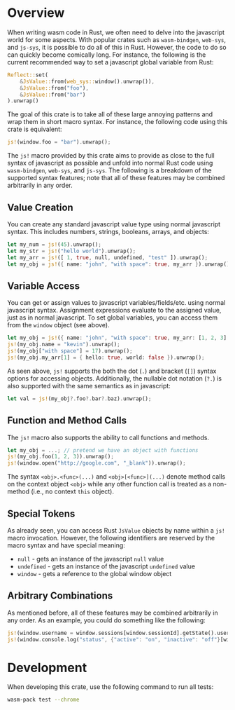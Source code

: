 # Overview

When writing wasm code in Rust, we often need to delve into the javascript world for some aspects.
With popular crates such as `wasm-bindgen`, `web-sys`, and `js-sys`, it is possible to do all of this in Rust.
However, the code to do so can quickly become comically long.
For instance, the following is the current recommended way to set a javascript global variable from Rust:

```rust
Reflect::set(
    &JsValue::from(web_sys::window().unwrap()),
    &JsValue::from("foo"),
    &JsValue::from("bar")
).unwrap()
```

The goal of this crate is to take all of these large annoying patterns and wrap them in short macro syntax.
For instance, the following code using this crate is equivalent:

```rust
js!(window.foo = "bar").unwrap();
```

The `js!` macro provided by this crate aims to provide as close to the full syntax of javascript as possible and unfold into normal Rust code using `wasm-bindgen`, `web-sys`, and `js-sys`.
The following is a breakdown of the supported syntax features; note that all of these features may be combined arbitrarily in any order.

## Value Creation

You can create any standard javascript value type using normal javascript syntax.
This includes numbers, strings, booleans, arrays, and objects:

```rust
let my_num = js!(45).unwrap();
let my_str = js!("hello world").unwrap();
let my_arr = js!([ 1, true, null, undefined, "test" ]).unwrap();
let my_obj = js!({ name: "john", "with space": true, my_arr }).unwrap();
```

## Variable Access

You can get or assign values to javascript variables/fields/etc. using normal javascript syntax.
Assignment expressions evaluate to the assigned value, just as in normal javascript.
To set global variables, you can access them from the `window` object (see above).

```rust
let my_obj = js!({ name: "john", "with space": true, my_arr: [1, 2, 3] }).unwrap();
js!(my_obj.name = "kevin").unwrap();
js!(my_obj["with space"] = 17).unwrap();
js!(my_obj.my_arr[1] = { hello: true, world: false }).unwrap();
```

As seen above, `js!` supports the both the dot (`.`) and bracket (`[]`) syntax options for accessing objects.
Additionally, the nullable dot notation (`?.`) is also supported with the same semantics as in javascript:

```rust
let val = js!(my_obj?.foo?.bar?.baz).unwrap();
```

## Function and Method Calls

The `js!` macro also supports the ability to call functions and methods.

```rust
let my_obj = ...; // pretend we have an object with functions
js!(my_obj.foo(1, 2, 3)).unwrap();
js!(window.open("http://google.com", "_blank")).unwrap();
```

The syntax `<obj>.<func>(...)` and `<obj>[<func>](...)` denote method calls on the context object `<obj>` while any other function call is treated as a non-method (i.e., no context `this` object).

## Special Tokens

As already seen, you can access Rust `JsValue` objects by name within a `js!` macro invocation.
However, the following identifiers are reserved by the macro syntax and have special meaning:

- `null` - gets an instance of the javascript `null` value
- `undefined` - gets an instance of the javascript `undefined` value
- `window` - gets a reference to the global window object

## Arbitrary Combinations

As mentioned before, all of these features may be combined arbitrarily in any order.
As an example, you could do something like the following:

```rust
js!(window.username = window.sessions[window.sessionId].getState().username).unwrap();
js!(window.console.log("status", {"active": "on", "inactive": "off"}[window.status])).unwrap();
```

# Development

When developing this crate, use the following command to run all tests:

```sh
wasm-pack test --chrome
```
